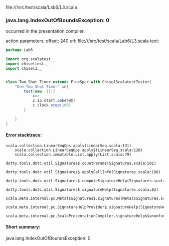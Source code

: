 file://<WORKSPACE>/src/test/scala/Lab6/L3.scala
### java.lang.IndexOutOfBoundsException: 0

occurred in the presentation compiler.

action parameters:
offset: 240
uri: file://<WORKSPACE>/src/test/scala/Lab6/L3.scala
text:
```scala
package Lab6

import org.scalatest._
import chiseltest._ 
import chisel3._ 


class Two_Shot_Timer extends FreeSpec with ChiselScalatestTester{
    "One Two Shot Timer" in{
        test(new  ()){
            c=>
            c.io.start.poke(@@)
            c.clock.step(100)
        }

    }
}
```



#### Error stacktrace:

```
scala.collection.LinearSeqOps.apply(LinearSeq.scala:131)
	scala.collection.LinearSeqOps.apply$(LinearSeq.scala:128)
	scala.collection.immutable.List.apply(List.scala:79)
	dotty.tools.dotc.util.Signatures$.countParams(Signatures.scala:501)
	dotty.tools.dotc.util.Signatures$.applyCallInfo(Signatures.scala:186)
	dotty.tools.dotc.util.Signatures$.computeSignatureHelp(Signatures.scala:94)
	dotty.tools.dotc.util.Signatures$.signatureHelp(Signatures.scala:63)
	scala.meta.internal.pc.MetalsSignatures$.signatures(MetalsSignatures.scala:17)
	scala.meta.internal.pc.SignatureHelpProvider$.signatureHelp(SignatureHelpProvider.scala:51)
	scala.meta.internal.pc.ScalaPresentationCompiler.signatureHelp$$anonfun$1(ScalaPresentationCompiler.scala:375)
```
#### Short summary: 

java.lang.IndexOutOfBoundsException: 0